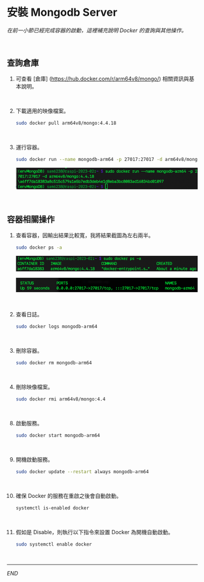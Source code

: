 # 安裝 Mongodb Server

_在前一小節已經完成容器的啟動，這裡補充說明 Docker 的查詢與其他操作。_

<br>


## 查詢倉庫

1. 可查看 [倉庫] (https://hub.docker.com/r/arm64v8/mongo/) 相關資訊與基本說明。

<br>

2. 下載適用的映像檔案。

    ```bash
    sudo docker pull arm64v8/mongo:4.4.18
    ``` 

<br>

3. 運行容器。

    ```bash
    sudo docker run --name mongodb-arm64 -p 27017:27017 -d arm64v8/mongo:4.4.18
    ```

    ![](images/img_39.png)

<br>

## 容器相關操作


1. 查看容器，因輸出結果比較寬，我將結果截圖為左右兩半。

    ```bash
    sudo docker ps -a
    ```

    ![](images/img_40.png)

    ![](images/img_41.png)

<br>

2. 查看日誌。

    ```bash
    sudo docker logs mongodb-arm64
    ```

<br>

3. 刪除容器。

    ```bash
    sudo docker rm mongodb-arm64
    ```

<br>

4. 刪除映像檔案。

    ```bash
    sudo docker rmi arm64v8/mongo:4.4
    ```

<br>

8. 啟動服務。

    ```bash
    sudo docker start mongodb-arm64
    ```

<br>

9. 開機啟動服務。

    ```bash
    sudo docker update --restart always mongodb-arm64
    ```

<br>

10. 確保 Docker 的服務在重啟之後會自動啟動。

    ```bash
    systemctl is-enabled docker
    ```

<br>

11. 假如是 Disable，則執行以下指令來設置 Docker 為開機自動啟動。

    ```bash
    sudo systemctl enable docker
    ```

<br>

---

_END_